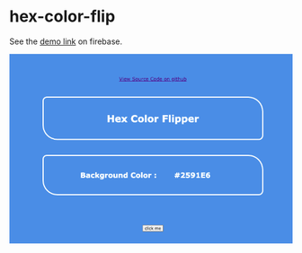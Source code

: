 # hex-color-flip

See the [demo link](https://hex-color-flip.web.app) on firebase. 

![demo screen shot](/--demo.png)